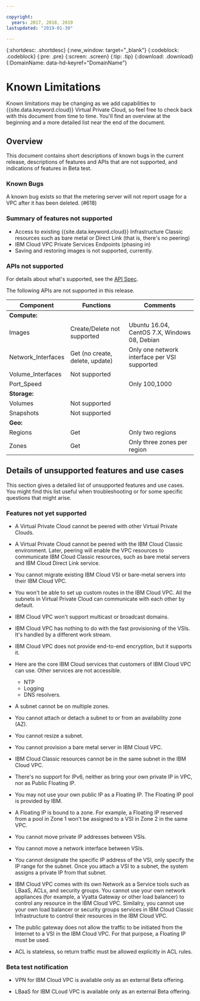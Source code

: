 ```yaml
---

copyright:
  years: 2017, 2018, 2019
lastupdated: "2019-01-30"

---
```


{:shortdesc: .shortdesc}
{:new_window: target="_blank"}
{:codeblock: .codeblock}
{:pre: .pre}
{:screen: .screen}
{:tip: .tip}
{:download: .download}
{:DomainName: data-hd-keyref="DomainName"}

# Known Limitations

Known limitations may be changing as we add capabilities to {{site.data.keyword.cloud}} Virtual Private Cloud, so feel free to check back with this document from time to time. You'll find an overview at the beginning and a more detailed list near the end of the document.

## Overview 
This document contains short descriptions of known bugs in the current release, descriptions of features and APIs that are not supported, and indications of features in Beta test.

### Known Bugs

A known bug exists so that the metering server will not report usage for a VPC after it has been deleted. (#618)

### Summary of features not supported

* Access to existing {{site.data.keyword.cloud}} Infrastructure Classic resources such as bare metal or Direct Link (that is, there's no peering)
* IBM Cloud VPC Private Services Endpoints (phasing in)
* Saving and restoring images is not supported, currently.

### APIs not supported

For details about what's supported, see the [API Spec](https://{DomainName}/docs/infrastructure/vpc/api-doc-wrapper.html).

The following APIs are not supported in this release.

| Component | Functions | Comments |
|------|------|--------|
| **Compute:** |   |   |
| Images | Create/Delete not supported | Ubuntu 16.04, CentOS 7.X, Windows 08, Debian|
| Network_Interfaces | Get (no create, delete, update) | Only one network interface per VSI supported |
| Volume_Interfaces | Not supported |   |
| Port_Speed | | Only 100,1000 |
| **Storage:** |   |   |
| Volumes | Not supported |   |
| Snapshots | Not supported |  |
| **Geo:** |   |   |
| Regions | Get | Only two regions |
| Zones | Get | Only three zones per region |

## Details of unsupported features and use cases

This section gives a detailed list of unsupported features and use cases. You might find this list useful when troubleshooting or for some specific questions that might arise.

### Features not yet supported

* A Virtual Private Cloud cannot be peered with other Virtual Private Clouds.

* A Virtual Private Cloud cannot be peered with the IBM Cloud Classic environment. Later, peering will enable the VPC resources to communicate IBM Cloud Classic resources, such as bare metal servers and IBM Cloud Direct Link service.

* You cannot migrate existing IBM Cloud VSI or bare-metal servers into their IBM Cloud VPC.

* You won't be able to set up custom routes in the IBM Cloud VPC. All the subnets in Virtual Private Cloud can communicate with each other by default.

* IBM Cloud VPC won't support multicast or broadcast domains.

* IBM Cloud VPC has nothing to do with the fast provisioning of the VSIs. It's handled by a different work stream.

* IBM Cloud VPC does not provide end-to-end encryption, but it supports it.

* Here are the core IBM Cloud services that customers of IBM Cloud VPC can use. Other services are not accessible. 
  * NTP
  * Logging
  * DNS resolvers. 

* A subnet cannot be on multiple zones.

* You cannot attach or detach a subnet to or from an availability zone (AZ).

* You cannot resize a subnet.

* You cannot provision a bare metal server in IBM Cloud VPC.

* IBM Cloud Classic resources cannot be in the same subnet in the IBM Cloud VPC.

* There's no support for IPv6, neither as bring your own private IP in VPC, nor as Public Floating IP.

* You may not use your own public IP as a Floating IP. The Floating IP pool is provided by IBM.

* A Floating IP is bound to a zone. For example, a Floating IP reserved from a pool in Zone 1 won't be assigned to a VSI in Zone 2 in the same VPC.

* You cannot move private IP addresses between VSIs.

* You cannot move a network interface between VSIs.

* You cannot designate the specific IP address of the VSI, only specify the IP range for the subnet. Once you attach a VSI to a subnet, the system assigns a private IP from that subnet.

* IBM Cloud VPC comes with its own Network as a Service tools such as LBaaS, ACLs, and security groups. You cannot use your own network appliances (for example, a Vyatta Gateway or other load balancer) to control any resource in the IBM Cloud VPC. Similalry, you cannot use your own load balancer or security groups services in IBM Cloud Classic Infrastructure to control their resources in the IBM Cloud VPC.

* The public gateway does not allow the traffic to be initiated from the Internet to a VSI in the IBM Cloud VPC. For that purpose, a Floating IP must be used.

* ACL is stateless, so return traffic must be allowed explicitly in ACL rules.

### Beta test notification

* VPN for IBM Cloud VPC is available only as an external Beta offering.

* LBaaS for IBM CLoud VPC is available only as an external Beta offering.
